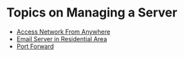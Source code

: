 # Topics on Managing a Server
* [Access Network From Anywhere](ServerAdmin/AccessNetworkFromAnywhere.md)
* [Email Server in Residential Area](ServerAdmin/EmailServerInResidentialArea.md)
* [Port Forward](ServerAdmin/PortForward.md)
